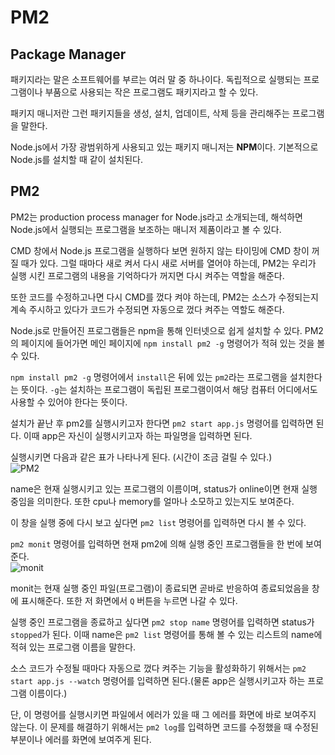 # PM2
  
## Package Manager
  
패키지라는 말은 소프트웨어를 부르는 여러 말 중 하나이다. 독립적으로 실행되는 프로그램이나 부품으로 사용되는 작은 프로그램도 패키지라고 할 수 있다.  
  
패키지 매니저란 그런 패키지들을 생성, 설치, 업데이트, 삭제 등을 관리해주는 프로그램을 말한다.  
  
Node.js에서 가장 광범위하게 사용되고 있는 패키지 매니저는 **NPM**이다. 기본적으로 Node.js를 설치할 때 같이 설치된다.  
  
## PM2
  
PM2는 production process manager for Node.js라고 소개되는데, 해석하면 Node.js에서 실행되는 프로그램을 보조하는 매니저 제품이라고 볼 수 있다.  
  
CMD 창에서 Node.js 프로그램을 실행하다 보면 원하지 않는 타이밍에 CMD 창이 꺼질 때가 있다. 그럴 때마다 새로 켜서 다시 새로 서버를 열어야 하는데, PM2는 우리가 실행 시킨 프로그램의 내용을 기억하다가 꺼지면 다시 켜주는 역할을 해준다.  
  
또한 코드를 수정하고나면 다시 CMD를 껐다 켜야 하는데, PM2는 소스가 수정되는지 계속 주시하고 있다가 코드가 수정되면 자동으로 껐다 켜주는 역할도 해준다.  
  
Node.js로 만들어진 프로그램들은 npm을 통해 인터넷으로 쉽게 설치할 수 있다. PM2의 페이지에 들어가면 메인 페이지에 `npm install pm2 -g` 명령어가 적혀 있는 것을 볼 수 있다.  
  
`npm install pm2 -g` 명령어에서 `install`은 뒤에 있는 `pm2`라는 프로그램을 설치한다는 뜻이다. `-g`는 설치하는 프로그램이 독립된 프로그램이여서 해당 컴퓨터 어디에서도 사용할 수 있어야 한다는 뜻이다.  
  
설치가 끝난 후 pm2를 실행시키고자 한다면 `pm2 start app.js` 명령어를 입력하면 된다. 이때 app은 자신이 실행시키고자 하는 파일명을 입력하면 된다.  
  
실행시키면 다음과 같은 표가 나타나게 된다. (시간이 조금 걸릴 수 있다.)  
![PM2](https://user-images.githubusercontent.com/51042546/79287291-4f924380-7efe-11ea-9176-f1f8f89334ac.JPG)  
  
name은 현재 실행시키고 있는 프로그램의 이름이며, status가 online이면 현재 실행 중임을 의미한다. 또한 cpu나 memory를 얼마나 소모하고 있는지도 보여준다.  
  
이 창을 실행 중에 다시 보고 싶다면 `pm2 list` 명령어를 입력하면 다시 볼 수 있다.  
  
`pm2 monit` 명령어를 입력하면 현재 pm2에 의해 실행 중인 프로그램들을 한 번에 보여준다.  
![monit](https://user-images.githubusercontent.com/51042546/79287564-21f9ca00-7eff-11ea-9c51-b9becd3fca38.JPG)  
  
monit는 현재 실행 중인 파일(프로그램)이 종료되면 곧바로 반응하여 종료되었음을 창에 표시해준다. 또한 저 화면에서 `Q` 버튼을 누르면 나갈 수 있다.  
  
실행 중인 프로그램을 종료하고 싶다면 `pm2 stop name` 명령어를 입력하면 status가 `stopped`가 된다. 이때 name은 `pm2 list` 명령어를 통해 볼 수 있는 리스트의 name에 적혀 있는 프로그램 이름을 말한다.  
  
소스 코드가 수정될 때마다 자동으로 껐다 켜주는 기능을 활성화하기 위해서는 `pm2 start app.js --watch` 명령어를 입력하면 된다.(물론 app은 실행시키고자 하는 프로그램 이름이다.)  
  
단, 이 명령어를 실행시키면 파일에서 에러가 있을 때 그 에러를 화면에 바로 보여주지 않는다. 이 문제를 해결하기 위해서는 `pm2 log`를 입력하면 코드를 수정했을 때 수정된 부분이나 에러를 화면에 보여주게 된다.
